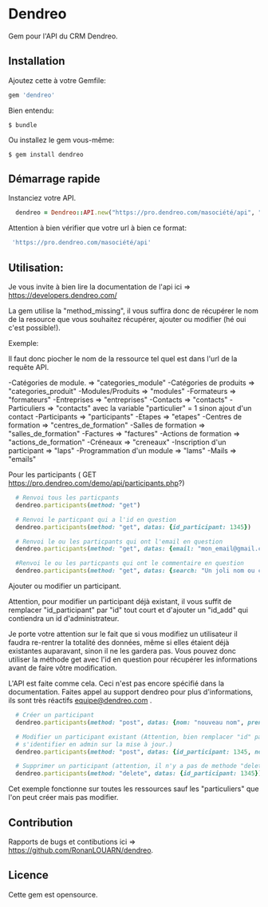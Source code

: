 # Dendreo

Gem pour l'API du CRM Dendreo.


## Installation

Ajoutez cette à votre Gemfile:

```ruby
gem 'dendreo'
```

Bien entendu:

    $ bundle

Ou installez le gem vous-même:

    $ gem install dendreo

## Démarrage rapide


Instanciez votre API.

```ruby
  dendreo = Dendreo::API.new("https://pro.dendreo.com/masociété/api", "MaCleApi")
```
Attention à bien vérifier que votre url à bien ce format:

```ruby
 'https://pro.dendreo.com/masociété/api'
```

## Utilisation:

Je vous invite à bien lire la documentation de l'api ici => https://developers.dendreo.com/

La gem utilise la "method_missing", il vous suffira donc de récupérer le nom de la resource que vous souhaitez récupérer, ajouter ou modifier (hé oui c'est possible!).

Exemple:

Il faut donc piocher le nom de la ressource tel quel est dans l'url de la requête API.

-Catégories de module.         => "categories_module"
-Catégories de produits        => "categories_produit"
-Modules/Produits              => "modules"
-Formateurs                    => "formateurs"
-Entreprises                   => "entreprises"
-Contacts                      => "contacts"
-Particuliers                  => "contacts" avec la variable "particulier" = 1 sinon ajout d'un contact
-Participants                  => "participants"
-Etapes                        => "etapes"
-Centres de formation          => "centres_de_formation"
-Salles de formation           => "salles_de_formation"
-Factures                      => "factures"
-Actions de formation          => "actions_de_formation"
-Créneaux                      => "creneaux"
-Inscription d'un participant  => "laps"
-Programmation d'un module     => "lams"
-Mails                         => "emails"


Pour les participants ( GET https://pro.dendreo.com/demo/api/participants.php?)

```ruby
  # Renvoi tous les particpants
  dendreo.participants(method: "get")

  # Renvoi le particpant qui a l'id en question
  dendreo.participants(method: "get", datas: {id_participant: 1345})

  # Renvoi le ou les particpants qui ont l'email en question
  dendreo.participants(method: "get", datas: {email: "mon_email@gmail.com"})

  #Renvoi le ou les particpants qui ont le commentaire en question
  dendreo.participants(method: "get", datas: {search: "Un joli nom ou ce que vous souhaitez id, email, commentaires etc.."})
```

Ajouter ou modifier un participant.

Attention, pour modifier un participant déjà existant, il vous suffit de remplacer "id_participant" par "id" tout court et d'ajouter un "id_add" qui contiendra un id d'administrateur.

Je porte votre attention sur le fait que si vous modifiez un utilisateur il faudra re-rentrer la totalité des données, même si elles étaient déjà existantes auparavant, sinon il ne les gardera pas. Vous pouvez donc utiliser la méthode get avec l'id en question pour récupérer les informations avant de faire vôtre modification.

L'API est faite comme cela. Ceci n'est pas encore spécifié dans la documentation.
Faites appel au support dendreo pour plus d'informations, ils sont très réactifs equipe@dendreo.com .

```ruby
  # Créer un participant
  dendreo.participants(method: "post", datas: {nom: "nouveau nom", prenom: "toto", civilite: "M.", email: "toto@gmail.com", id_add: 2})

  # Modifier un participant existant (Attention, bien remplacer "id" par "id_participant" et ajouter un "id_add" pour
  # s'identifier en admin sur la mise à jour.)
  dendreo.participants(method: "post", datas: {id_participant: 1345, nom: "nouveau nom", civilite: "M.", id_add: 2})

  # Supprimer un participant (attention, il n'y a pas de methode "delete" sûr tous les endpoints)
  dendreo.participants(method: "delete", datas: {id_participant: 1345})

```
Cet exemple fonctionne sur toutes les ressources sauf les "particuliers" que l'on peut créer mais pas modifier.


## Contribution

Rapports de bugs et contibutions ici => https://github.com/RonanLOUARN/dendreo.

## Licence

Cette gem est opensource.
